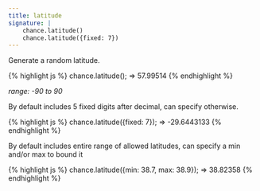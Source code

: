 ```yaml
---
title: latitude
signature: |
    chance.latitude()
    chance.latitude({fixed: 7})
---
```


Generate a random latitude.

{% highlight js %}
chance.latitude();
=> 57.99514
{% endhighlight %}

_range: -90 to 90_

By default includes 5 fixed digits after decimal, can specify otherwise.

{% highlight js %}
chance.latitude({fixed: 7});
=> -29.6443133
{% endhighlight %}

By default includes entire range of allowed latitudes, can specify a min and/or max to bound it

{% highlight js %}
chance.latitude({min: 38.7, max: 38.9});
=> 38.82358
{% endhighlight %}
